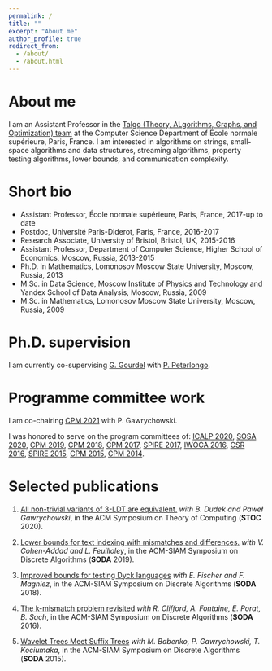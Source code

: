 ```yaml
---
permalink: /
title: ""
excerpt: "About me"
author_profile: true
redirect_from: 
  - /about/
  - /about.html
---
```


About me
======
I am an Assistant Professor in the [Talgo (Theory, ALgorithms, Graphs, and Optimization) team](https://www.di.ens.fr/TalgoTeam.html.en) at the Computer Science Department of École normale supérieure, Paris, France. I am interested in algorithms on strings, small-space algorithms and data structures, streaming algorithms, property testing algorithms, lower bounds, and communication complexity.

Short bio
======
* Assistant Professor, École normale supérieure, Paris, France, 2017-up to date
* Postdoc, Université Paris-Diderot, Paris, France, 2016-2017
* Research Associate, University of Bristol, Bristol, UK, 2015-2016
* Assistant Professor, Department of Computer Science, Higher School of Economics, Moscow, Russia, 2013-2015
* Ph.D. in Mathematics, Lomonosov Moscow State University, Moscow, Russia, 2013
* M.Sc. in Data Science, Moscow Institute of Physics and Technology and Yandex School of Data Analysis, Moscow, Russia, 2009
* M.Sc. in Mathematics, Lomonosov Moscow State University, Moscow, Russia, 2009

Ph.D. supervision
======

I am currently co-supervising [G. Gourdel](https://garance.cat/) with [P. Peterlongo](http://people.rennes.inria.fr/Pierre.Peterlongo/).  

Programme committee work
======
I am co-chairing [CPM 2021](http://cpm2021.ii.uni.wroc.pl/) with P. Gawrychowski.

I was honored to serve on the program committees of: [ICALP 2020](https://icalp2020.saarland-informatics-campus.de/), [SOSA 2020](https://www.siam.org/Conferences/CM/Conference/sosa20), [CPM 2019](http://cpm2019.di.unipi.it/), [CPM 2018](http://cpm2018.sdu.edu.cn/), [CPM 2017](http://cpm2017.mimuw.edu.pl/), [SPIRE 2017](http://cpm2017.mimuw.edu.pl/), [IWOCA 2016](http://iwoca2016.cs.helsinki.fi), [CSR 2016](http://logic.pdmi.ras.ru/csr2016/), [SPIRE 2015](http://www.dcs.kcl.ac.uk/events/spire2015/), [CPM 2015](http://www.cpm2015.di.unisa.it), [CPM 2014](https://cpm2014.hse.ru/).

Selected publications
======
1. [All non-trivial variants of 3-LDT are equivalent.](https://dl.acm.org/doi/10.1145/3357713.3384275) *with B. Dudek and Paweł Gawrychowski*, in the ACM Symposium on Theory of Computing (**STOC** 2020).

2. [Lower bounds for text indexing with mismatches and differences.](https://epubs.siam.org/doi/10.1137/1.9781611975482.70) *with V. Cohen-Addad and L. Feuilloley*, in the ACM-SIAM Symposium on Discrete Algorithms (**SODA** 2019).

3. [Improved bounds for testing Dyck languages](https://epubs.siam.org/doi/10.1137/1.9781611975031.100) *with E. Fischer and F. Magniez*, in 
the ACM-SIAM Symposium on Discrete Algorithms (**SODA** 2018). 

4. [The k-mismatch problem revisited](https://epubs.siam.org/doi/10.1137/1.9781611974331.ch142) *with R. Clifford, A. Fontaine, E. Porat, B. Sach*, in the 
ACM-SIAM Symposium on Discrete Algorithms (**SODA** 2016).

5. [Wavelet Trees Meet Suffix Trees](https://epubs.siam.org/doi/10.1137/1.9781611973730.39) *with M. Babenko, P. Gawrychowski, T. Kociumaka*, in the 
ACM-SIAM Symposium on Discrete Algorithms (**SODA** 2015).



